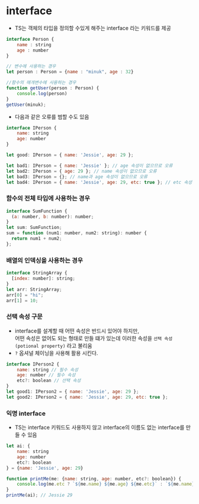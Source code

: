 # interface

- TS는 객체의 타입을 정의할 수있게 해주는 interface 라는 키워드를 제공

```javascript
interface Person {
    name : string
    age : number
}

// 변수에 사용하는 경우
let person : Person = {name : "minuk", age : 32}

//함수의 매개변수에 사용하는 경우
function getUser(person : Person) {
    console.log(person)
}
getUser(minuk);
```

- 다음과 같은 오류를 범할 수도 있음

```javascript
interface IPerson {
    name: string
    age: number
}

let good: IPerson = { name: 'Jessie', age: 29 };

let bad1: IPerson = { name: 'Jessie' }; // age 속성이 없으므로 오류
let bad2: IPerson = { age: 29 }; // name 속성이 없으므로 오류
let bad3: IPerson = {}; // name과 age 속성이 없으므로 오류
let bad4: IPerson = { name: 'Jessie', age: 29, etc: true }; // etc 속성이 있어서 오류
```

### 함수의 전체 타입에 사용하는 경우

```javascript
interface SumFunction {
  (a: number, b: number): number;
}
let sum: SumFunction;
sum = function (num1: number, num2: string): number {
  return num1 + num2;
};
```

### 배열의 인덱싱을 사용하는 경우

```javascript
interface StringArray {
  [index: number]: string;
}
let arr: StringArray;
arr[0] = "hi";
arr[1] = 10;
```

### 선택 속성 구문

- interface를 설계할 때 어떤 속성은 반드시 있어야 하지만,<br>
  어떤 속성은 없어도 되는 형태로 만들 떄가 있는데 이러한 속성을 `선택 속성 (potional property)` 라고 불리움
- `?` 옵셔널 체이닝을 사용해 활용 시킨다.

```javascript
interface IPerson2 {
    name: string // 필수 속성
    age: number // 필수 속성
    etc?: boolean // 선택 속성
}
let good1: IPerson2 = { name: 'Jessie', age: 29 };
let good2: IPerson2 = { name: 'Jessie', age: 29, etc: true };
```

### 익명 interface

- TS는 interface 키워드도 사용하지 않고 interface의 이름도 없는 interface를 만들 수 있음

```javascript
let ai: {
    name: string
    age: number
    etc?: boolean
} = {name: 'Jessie', age: 29}

function printMe(me: {name: string, age: number, etc?: boolean}) {
    console.log(me.etc ? `${me.name} ${me.age} ${me.etc}` : `${me.name} ${me.age}`)
}
printMe(ai); // Jessie 29
```
